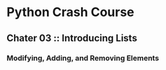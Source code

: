 # Python Crash Course
## Chater 03 :: Introducing Lists

### Modifying, Adding, and Removing Elements
